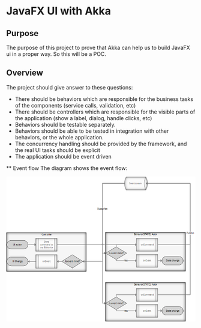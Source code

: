 # JavaFX UI with Akka

## Purpose
The purpose of this project to prove that Akka can help us to build JavaFX ui in a proper way. So this will be a POC.


## Overview

The project should give answer to these questions:
* There should be behaviors which are responsible for the business tasks of the components (service calls, validation, etc)
* There should be controllers which are responsible for the visible parts of the application (show a label, dialog, handle clicks, etc)
* Behaviors should be testable separately.
* Behaviors should be able to be tested in integration with other behaviors, or the whole application.
* The concurrency handling should be provided by the framework, and the real UI tasks should be explicit
* The application should be event driven

** Event flow
The diagram shows the event flow:

![alt text](https://github.com/chromygabor/the-playground/blob/master/akka-ui/doc/AkkaUI.png "Event flow")


